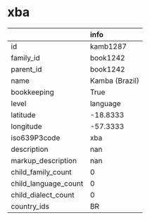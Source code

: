# xba
|                      | info           |
|:---------------------|:---------------|
| id                   | kamb1287       |
| family_id            | book1242       |
| parent_id            | book1242       |
| name                 | Kamba (Brazil) |
| bookkeeping          | True           |
| level                | language       |
| latitude             | -18.8333       |
| longitude            | -57.3333       |
| iso639P3code         | xba            |
| description          | nan            |
| markup_description   | nan            |
| child_family_count   | 0              |
| child_language_count | 0              |
| child_dialect_count  | 0              |
| country_ids          | BR             |
